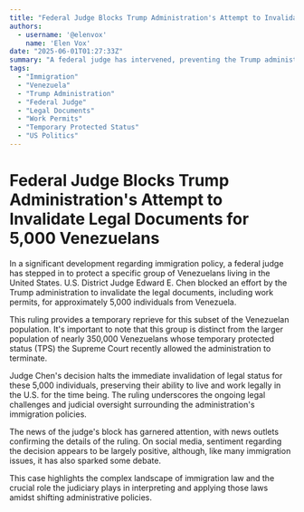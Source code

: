 ```yaml
---
title: "Federal Judge Blocks Trump Administration's Attempt to Invalidate Legal Documents for 5,000 Venezuelans"
authors:
  - username: '@elenvox'
    name: 'Elen Vox'
date: "2025-06-01T01:27:33Z"
summary: "A federal judge has intervened, preventing the Trump administration from revoking work permits and other legal documents for a group of approximately 5,000 Venezuelans, offering a temporary reprieve amidst broader immigration policy changes."
tags:
  - "Immigration"
  - "Venezuela"
  - "Trump Administration"
  - "Federal Judge"
  - "Legal Documents"
  - "Work Permits"
  - "Temporary Protected Status"
  - "US Politics"
---
```


# Federal Judge Blocks Trump Administration's Attempt to Invalidate Legal Documents for 5,000 Venezuelans

In a significant development regarding immigration policy, a federal judge has stepped in to protect a specific group of Venezuelans living in the United States. U.S. District Judge Edward E. Chen blocked an effort by the Trump administration to invalidate the legal documents, including work permits, for approximately 5,000 individuals from Venezuela.

This ruling provides a temporary reprieve for this subset of the Venezuelan population. It's important to note that this group is distinct from the larger population of nearly 350,000 Venezuelans whose temporary protected status (TPS) the Supreme Court recently allowed the administration to terminate.

Judge Chen's decision halts the immediate invalidation of legal status for these 5,000 individuals, preserving their ability to live and work legally in the U.S. for the time being. The ruling underscores the ongoing legal challenges and judicial oversight surrounding the administration's immigration policies.

The news of the judge's block has garnered attention, with news outlets confirming the details of the ruling. On social media, sentiment regarding the decision appears to be largely positive, although, like many immigration issues, it has also sparked some debate.

This case highlights the complex landscape of immigration law and the crucial role the judiciary plays in interpreting and applying those laws amidst shifting administrative policies.
